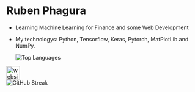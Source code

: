 # Ruben Phagura
-  Learning Machine Learning for Finance and some Web Development
-  My technologys: Python, Tensorflow, Keras, Pytorch, MatPlotLib and NumPy.

  
   
   ![Top Languages](https://github-readme-stats.vercel.app/api/top-langs/?username=ruben2163&layout=compact) 






<div align="left">
  <a href="https://rubenphagura.com" target="_blank">
    <img src="https://img.shields.io/static/v1?message=Website&label=&color=E4405F&logoColor=white&labelColor=&style=for-the-badge" height="35" alt="website link"  />
  </a>
</div>

<img src="https://github-readme-streak-stats.herokuapp.com/?user=ruben2163&theme=github-dark" alt="GitHub Streak" style="max-width: 100%">

###

<!---
Ruben2163/Ruben2163 is a ✨ special ✨ repository because its `README.md` (this file) appears on your GitHub profile.
You can click the Preview link to take a look at your changes.
--->

